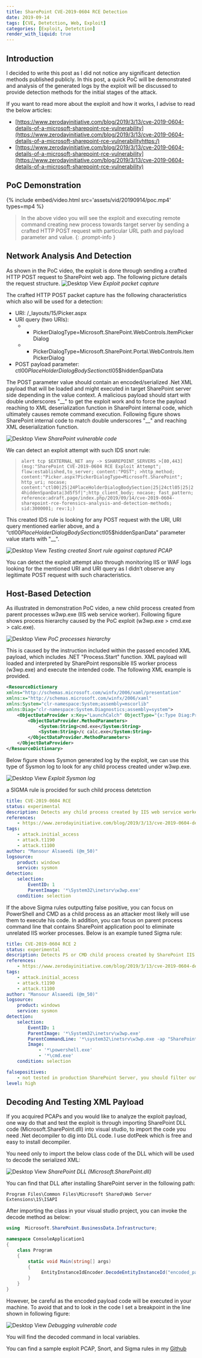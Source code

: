 ```yaml
---
title: SharePoint CVE-2019-0604 RCE Detection
date: 2019-09-14
tags: [CVE, Detetction, Web, Exploit]
categories: [Exploit, Detetction]
render_with_liquid: true
---
```


## Introduction

I decided to write this post as I did not notice any significant detection methods published publicly. In this post, a quick PoC will be demonstrated and analysis of the generated logs by the exploit will be discussed to provide detection methods for the initial stages of the attack.

If you want to read more about the exploit and how it works, I advise to read the below articles:

* [https://www.zerodayinitiative.com/blog/2019/3/13/cve-2019-0604-details-of-a-microsoft-sharepoint-rce-vulnerability](https://www.zerodayinitiative.com/blog/2019/3/13/cve-2019-0604-details-of-a-microsoft-sharepoint-rce-vulnerabilityhttps:/)
* [https://www.zerodayinitiative.com/blog/2019/3/13/cve-2019-0604-details-of-a-microsoft-sharepoint-rce-vulnerability](https://www.zerodayinitiative.com/blog/2019/3/13/cve-2019-0604-details-of-a-microsoft-sharepoint-rce-vulnerability)

## PoC Demonstration

{% include embed/video.html src='assets/vid/20190914/poc.mp4' types=mp4 %}

> In the above video you will see the exploit and executing remote command creating new process towards target server by sending a crafted HTTP POST request with particular URL path and payload parameter and value.
{: .prompt-info }

## Network Analysis And Detection

As shown in the PoC video, the exploit is done through sending a crafted HTTP POST request to SharePoint web app. The following picture details the request structure.
![Desktop View](assets/img/20190914/1.jpg)
_Exploit packet capture_

The crafted HTTP POST packet capture has the following characteristics which also will be used for a detection:

* URI:  /_layouts/15/Picker.aspx
* URI query (two URIs):
  * * PickerDialogType=Microsoft.SharePoint.WebControls.ItemPickerDialog
  * * PickerDialogType=Microsoft.SharePoint.Portal.WebControls.ItemPickerDialog
* POST payload parameter: ctl00$PlaceHolderDialogBodySection$ctl05$hiddenSpanData

The POST parameter value should contain an encoded/serialized .Net XML payload that will be loaded and might executed in target SharePoint server side depending in the value context. A malicious payload should start with double underscores "\_\_" to get the exploit work and to force the payload reaching to XML deserialization function in SharePoint internal code, which ultimately causes remote command execution. Following figure shows SharePoint internal code to match double underscores "\_\_" and reaching XML deserialization function.

![Desktop View](assets/img/20190914/2.jpg)
_SharePoint vulnerable code_

We can detect an exploit attempt with such IDS snort rule:

> ```alert tcp $EXTERNAL_NET any -> $SHAREPOINT_SERVERS >[80,443] (msg:"SharePoint CVE-2019-0604 RCE Exploit Attempt"; flow:established,to_server; content:"POST"; >http_method; content:"Picker.aspx?PickerDialogType=Microsoft.SharePoint"; http_uri; nocase; content:"ctl00|25|24PlaceHolderDialogBodySection|25|24ctl05|25|24hiddenSpanData|3d5f5f|";http_client_body; nocase; fast_pattern; reference:adraft.page/index.php/2019/09/14/cve-2019-0604-sharepoint-rce-forensics-analysis-and-detection-methods; sid:3000001; rev:1;) ```



This created IDS rule is looking for any POST request with the URI, URI query mentioned earlier above, and a “ctl00$PlaceHolderDialogBodySection$ctl05$hiddenSpanData” parameter value starts with "\_\_".

![Desktop View](assets/img/20190914/3.jpg)
_Testing created Snort rule against captured PCAP_

You can detect the exploit attempt also through monitoring
IIS or WAF logs looking for the mentioned URI and URI query as I didn’t observe
any legitimate POST request with such characteristics.

## Host-Based Detection

As illustrated in demonstration PoC video, a new child
process created from parent processes w3wp.exe (IIS web service worker). Following
figure shows process hierarchy caused by the PoC exploit (w3wp.exe > cmd.exe > calc.exe).

![Desktop View](assets/img/20190914/4.png)
_PoC processes hierarchy_

This is caused by the instruction included within the
passed encoded XML payload, which includes .NET "Process.Start" function. XML payload will loaded and interpreted by SharePoint responsible IIS worker process (w3wp.exe) and execute the intended code. The following XML example is provided.

```xml
<ResourceDictionary
xmlns="http://schemas.microsoft.com/winfx/2006/xaml/presentation"
xmlns:x="http://schemas.microsoft.com/winfx/2006/xaml"
xmlns:System="clr-namespace:System;assembly=mscorlib"
xmlns:Diag="clr-namespace:System.Diagnostics;assembly=system">
    <ObjectDataProvider x:Key="LaunchCalch" ObjectType="{x:Type Diag:Process}" MethodName="Start">
        <ObjectDataProvider.MethodParameters>
            <System:String>cmd.exe</System:String>
            <System:String>/c calc.exe</System:String>
        </ObjectDataProvider.MethodParameters>
    </ObjectDataProvider>
</ResourceDictionary>
```

Below figure shows Sysmon generated log by the exploit, we can use this type of Sysmon log to look for any child process created under w3wp.exe.

![Desktop View](assets/img/20190914/5.jpg)
_Exploit Sysmon log_

a SIGMA rule is procided for such child process detetction

```yaml
title: CVE-2019-0604 RCE
status: experimental
description: Detects any child process created by IIS web service worker - CVE-2019-0604
references:
    - https://www.zerodayinitiative.com/blog/2019/3/13/cve-2019-0604-details-of-a-microsoft-sharepoint-rce-vulnerability
tags:
    - attack.initial_access 
    - attack.t1190
    - attack.t1100
author: "Mansour Alsaeedi (@m_50)"
logsource:
    product: windows
    service: sysmon
detection:
    selection:
        EventID: 1
        ParentImage: '*\System32\inetsrv\w3wp.exe'
    condition: selection
```

If the above Sigma rules outputting false positive, you can focus on PowerShell and CMD as a child process as an attacker most likely will
use them to execute his code. In addition, you can focus on parent process command line that contains SharePoint application pool to eliminate unrelated IIS worker processes. Below is an example tuned Sigma rule:

```yaml
title: CVE-2019-0604 RCE 2
status: experimental
description: Detects PS or CMD child process created by SharePoint IIS web service worker - CVE-2019-0604
references:
    - https://www.zerodayinitiative.com/blog/2019/3/13/cve-2019-0604-details-of-a-microsoft-sharepoint-rce-vulnerability
tags:
    - attack.initial_access 
    - attack.t1190
    - attack.t1100
author: "Mansour Alsaeedi (@m_50)"
logsource:
    product: windows
    service: sysmon
detection:
    selection:
        EventID: 1
        ParentImage: '*\System32\inetsrv\w3wp.exe'
        ParentCommandLine: '*\system32\inetsrv\w3wp.exe -ap "SharePoint*'
        Image: 
            - '*\powershell.exe'
            - '*\cmd.exe'
    condition: selection

falsepositives:
    - not tested in production SharePoint Server, you should filter out the false postives.
level: high
```

## Decoding And Testing XML Payload

If you acquired PCAPs and you would like to analyze the
exploit payload, one way do that and test the exploit is through importing SharePoint DLL code (Microsoft.SharePoint.dll) into visual studio, to import
the code you need .Net decompiler to dig into DLL code. I use dotPeek which is free and easy to install decompiler.

You need only to import the below class code of the DLL
which will be used to decode the serialized XML:

![Desktop View](assets/img/20190914/6.jpg)
_SharePoint DLL (Microsoft.SharePoint.dll)_

You can find that DLL after installing SharePoint server in the following path:

```text
Program Files\Common Files\Microsoft Shared\Web Server Extensions\15\ISAPI
```

After importing the class in your visual studio project, you can invoke the decode method as below:

```c#
using  Microsoft.SharePoint.BusinessData.Infrastructure;

namespace ConsoleApplication1
{
    class Program
    {
        static void Main(string[] args)
        {
             EntityInstanceIdEncoder.DecodeEntityInstanceId("encoded_payload");
        }
    }
}
```

However, be careful as the encoded payload code will
be executed in your machine. To avoid that and to look in the code I set a breakpoint in the line shown in following figure:

![Desktop View](assets/img/20190914/7.jpg)
_Debugging vulnerable code_

You will find the decoded command in local variables.

You can find a sample exploit PCAP, Snort, and Sigma rules in my [Github](https://github.com/m5050/CVE-2019-0604/)

